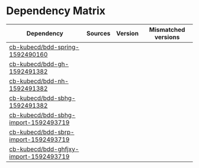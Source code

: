 # Dependency Matrix

Dependency | Sources | Version | Mismatched versions
---------- | ------- | ------- | -------------------
[cb-kubecd/bdd-spring-1592490160](https://github.com/cb-kubecd/bdd-spring-1592490160.git) |  | []() | 
[cb-kubecd/bdd-gh-1592491382](https://github.com/cb-kubecd/bdd-gh-1592491382.git) |  | []() | 
[cb-kubecd/bdd-nh-1592491382](https://github.com/cb-kubecd/bdd-nh-1592491382.git) |  | []() | 
[cb-kubecd/bdd-sbhg-1592491382](https://github.com/cb-kubecd/bdd-sbhg-1592491382.git) |  | []() | 
[cb-kubecd/bdd-sbhg-import-1592493719](https://github.com/cb-kubecd/bdd-sbhg-import-1592493719.git) |  | []() | 
[cb-kubecd/bdd-sbrp-import-1592493719](https://github.com/cb-kubecd/bdd-sbrp-import-1592493719.git) |  | []() | 
[cb-kubecd/bdd-ghfjxy-import-1592493719](https://github.com/cb-kubecd/bdd-ghfjxy-import-1592493719.git) |  | []() | 
